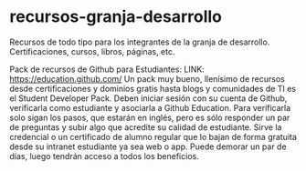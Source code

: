 # recursos-granja-desarrollo
Recursos de todo tipo para los integrantes de la granja de desarrollo. Certificaciones, cursos, libros, páginas, etc. 

Pack de recursos de Github para Estudiantes:
LINK: https://education.github.com/
Un pack muy bueno, llenísimo de recursos desde certificaciones y dominios gratis hasta blogs y comunidades de TI es el Student Developer Pack.
Deben iniciar sesión con su cuenta de Github, verificarla como estudiante y asociarla a Github Education. Para verificarla solo sigan los pasos, que estarán en inglés, pero es sólo responder un par de preguntas y subir algo que acredite su calidad de estudiante. Sirve la credencial o un certificado de alumno regular que lo bajan de forma gratuita desde su intranet estudiante ya sea web o app. Puede demorar un par de días, luego tendrán acceso a todos los beneficios.
